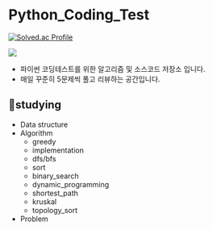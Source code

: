 # Python_Coding_Test
[![Solved.ac Profile](http://mazassumnida.wtf/api/v2/generate_badge?boj=charley123)](https://solved.ac/charley123/)

<img src="https://img.shields.io/badge/python-3776AB?style=for-the-badge&logo=python&logoColor=white">

- 파이썬 코딩테스트를 위한 알고리즘 및 소스코드 저장소 입니다.
- 매일 꾸준히 5문제씩 풀고 리뷰하는 공간입니다.

## 📖studying
- Data structure
- Algorithm
  - greedy
  - implementation
  - dfs/bfs
  - sort
  - binary_search
  - dynamic_programming
  - shortest_path
  - kruskal
  - topology_sort
- Problem
